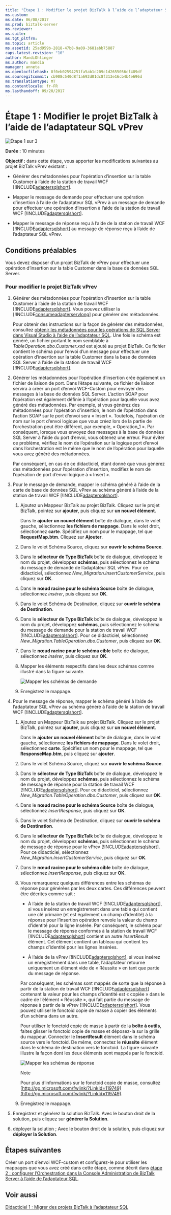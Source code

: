 ```yaml
---
title: "Étape 1 : Modifier le projet BizTalk à l’aide de l’adaptateur SQL vPrev | Documents Microsoft"
ms.custom: 
ms.date: 06/08/2017
ms.prod: biztalk-server
ms.reviewer: 
ms.suite: 
ms.tgt_pltfrm: 
ms.topic: article
ms.assetid: 25ad959b-2818-47b8-9a09-3681abb75887
caps.latest.revision: "10"
author: MandiOhlinger
ms.author: mandia
manager: anneta
ms.openlocfilehash: 8f0eb02594251fa5ab1c209c1d2655056cf489df
ms.sourcegitcommit: cb908c540d8f1a692d01dc8f313e16cb4b4e696d
ms.translationtype: MT
ms.contentlocale: fr-FR
ms.lasthandoff: 09/20/2017
---
```

# <a name="step-1-modify-the-vprev-biztalk-project-using-the-sql-adapter"></a>Étape 1 : Modifier le projet BizTalk à l’aide de l’adaptateur SQL vPrev
![Étape 1 sur 3](../../adapters-and-accelerators/adapter-oracle-database/media/step-1of3.gif "Step_1of3")  
  
 **Durée :** 10 minutes  
  
 **Objectif :** dans cette étape, vous apporter les modifications suivantes au projet BizTalk vPrev existant :  
  
-   Générer des métadonnées pour l’opération d’insertion sur la table Customer à l’aide de la station de travail WCF [!INCLUDE[adaptersqlshort](../../includes/adaptersqlshort-md.md)].  
  
-   Mapper le message de demande pour effectuer une opération d’insertion à l’aide de l’adaptateur SQL vPrev à un message de demande pour effectuer une opération d’insertion à l’aide de la station de travail WCF [!INCLUDE[adaptersqlshort](../../includes/adaptersqlshort-md.md)].  
  
-   Mapper le message de réponse reçu à l’aide de la station de travail WCF [!INCLUDE[adaptersqlshort](../../includes/adaptersqlshort-md.md)] au message de réponse reçu à l’aide de l’adaptateur SQL vPrev.  
  
## <a name="prerequisites"></a>Conditions préalables  
 Vous devez disposer d’un projet BizTalk de vPrev pour effectuer une opération d’insertion sur la table Customer dans la base de données SQL Server.  
  
### <a name="to-modify-the-vprev-biztalk-project"></a>Pour modifier le projet BizTalk vPrev  
  
1.  Générer des métadonnées pour l’opération d’insertion sur la table Customer à l’aide de la station de travail WCF [!INCLUDE[adaptersqlshort](../../includes/adaptersqlshort-md.md)]. Vous pouvez utiliser la [!INCLUDE[consumeadapterservlong](../../includes/consumeadapterservlong-md.md)] pour générer des métadonnées.  
  
     Pour obtenir des instructions sur la façon de générer des métadonnées, consultez [obtenir les métadonnées pour les opérations de SQL Server dans Visual Studio à l’aide de l’adaptateur SQL](../../adapters-and-accelerators/adapter-sql/get-metadata-for-sql-server-operations-in-visual-studio-using-the-sql-adapter.md). Une fois le schéma est généré, un fichier portant le nom semblable à *TableOperation.dbo.Customer.xsd* est ajouté au projet BizTalk. Ce fichier contient le schéma pour l’envoi d’un message pour effectuer une opération d’insertion sur la table Customer dans la base de données SQL Server à l’aide de la station de travail WCF [!INCLUDE[adaptersqlshort](../../includes/adaptersqlshort-md.md)].  
  
2.  Générer les métadonnées pour l’opération d’insertion crée également un fichier de liaison de port. Dans l’étape suivante, ce fichier de liaison servira à créer un port d’envoi WCF-Custom pour envoyer des messages à la base de données SQL Server. L’action SOAP pour l’opération est également définie à l’opération pour laquelle vous avez généré des métadonnées. Par exemple, si vous générez des métadonnées pour l’opération d’insertion, le nom de l’opération dans l’action SOAP sur le port d’envoi sera « Insert ». Toutefois, l’opération de nom sur le port d’envoi logique que vous créez lors de la partie de l’orchestration peut être différent, par exemple, « Operation_1 ». Par conséquent, lorsque vous envoyez des messages à la base de données SQL Server à l’aide du port d’envoi, vous obtenez une erreur. Pour éviter ce problème, vérifiez le nom de l’opération sur la logique port d’envoi dans l’orchestration est le même que le nom de l’opération pour laquelle vous avez généré des métadonnées.  
  
     Par conséquent, en cas de ce didacticiel, étant donné que vous générez des métadonnées pour l’opération d’insertion, modifiez le nom de l’opération de port d’envoi logique à « Insert ».  
  
3.  Pour le message de demande, mapper le schéma généré à l’aide de la carte de base de données SQL vPrev au schéma généré à l’aide de la station de travail WCF [!INCLUDE[adaptersqlshort](../../includes/adaptersqlshort-md.md)].  
  
    1.  Ajoutez un Mappeur BizTalk au projet BizTalk. Cliquez sur le projet BizTalk, pointez sur **ajouter**, puis cliquez sur **un nouvel élément**.  
  
         Dans le **ajouter un nouvel élément** boîte de dialogue, dans le volet gauche, sélectionnez **les fichiers de mappage**. Dans le volet droit, sélectionnez **carte**. Spécifiez un nom pour le mappage, tel que **RequestMap.btm**. Cliquez sur **Ajouter**.  
  
    2.  Dans le volet Schéma Source, cliquez sur **ouvrir le schéma Source**.  
  
    3.  Dans le **sélecteur de Type BizTalk** boîte de dialogue, développez le nom du projet, développez **schémas**, puis sélectionnez le schéma du message de demande de l’adaptateur SQL vPrev. Pour ce didacticiel, sélectionnez *New_Migration.InsertCustomerService*, puis cliquez sur **OK**.  
  
    4.  Dans le **nœud racine pour le schéma Source** boîte de dialogue, sélectionnez *insérer*, puis cliquez sur **OK**.  
  
    5.  Dans le volet Schéma de Destination, cliquez sur **ouvrir le schéma de Destination**.  
  
    6.  Dans le **sélecteur de Type BizTalk** boîte de dialogue, développez le nom du projet, développez **schémas**, puis sélectionnez le schéma du message de demande pour la station de travail WCF [!INCLUDE[adaptersqlshort](../../includes/adaptersqlshort-md.md)]. Pour ce didacticiel, sélectionnez *New_Migration.TableOperation.dbo.Customer*, puis cliquez sur **OK**.  
  
    7.  Dans le **nœud racine pour le schéma cible** boîte de dialogue, sélectionnez *insérer*, puis cliquez sur **OK**.  
  
    8.  Mapper les éléments respectifs dans les deux schémas comme illustré dans la figure suivante.  
  
         ![Mapper les schémas de demande](../../adapters-and-accelerators/adapter-sql/media/850bbf52-fc3e-42c5-b879-51c6e39a502d.gif "850bbf52-fc3e-42c5-b879-51c6e39a502d")  
  
    9. Enregistrez le mappage.  
  
4.  Pour le message de réponse, mapper le schéma généré à l’aide de l’adaptateur SQL vPrev au schéma généré à l’aide de la station de travail WCF [!INCLUDE[adaptersqlshort](../../includes/adaptersqlshort-md.md)].  
  
    1.  Ajoutez un Mappeur BizTalk au projet BizTalk. Cliquez sur le projet BizTalk, pointez sur **ajouter**, puis cliquez sur **un nouvel élément**.  
  
         Dans le **ajouter un nouvel élément** boîte de dialogue, dans le volet gauche, sélectionnez **les fichiers de mappage**. Dans le volet droit, sélectionnez **carte**. Spécifiez un nom pour le mappage, tel que **ResponseMap.btm**, puis cliquez sur **ajouter**.  
  
    2.  Dans le volet Schéma Source, cliquez sur **ouvrir le schéma Source**.  
  
    3.  Dans le **sélecteur de Type BizTalk** boîte de dialogue, développez le nom du projet, développez **schémas**, puis sélectionnez le schéma de message de réponse pour la station de travail WCF [!INCLUDE[adaptersqlshort](../../includes/adaptersqlshort-md.md)]. Pour ce didacticiel, sélectionnez *New_Migration.TableOperation.dbo.Customer*, puis cliquez sur **OK**.  
  
    4.  Dans le **nœud racine pour le schéma Source** boîte de dialogue, sélectionnez *InsertResponse*, puis cliquez sur **OK**.  
  
    5.  Dans le volet Schéma de Destination, cliquez sur **ouvrir le schéma de Destination**.  
  
    6.  Dans le **sélecteur de Type BizTalk** boîte de dialogue, développez le nom du projet, développez **schémas**, puis sélectionnez le schéma de message de réponse pour le vPrev [!INCLUDE[adaptersqlshort](../../includes/adaptersqlshort-md.md)]. Pour ce didacticiel, sélectionnez *New_Migration.InsertCustomerService*, puis cliquez sur **OK**.  
  
    7.  Dans le **nœud racine pour le schéma cible** boîte de dialogue, sélectionnez *InsertResponse*, puis cliquez sur **OK**.  
  
    8.  Vous remarquerez quelques différences entre les schémas de réponse pour générées par les deux cartes. Ces différences peuvent être décrites comme suit :  
  
        -   À l’aide de la station de travail WCF [!INCLUDE[adaptersqlshort](../../includes/adaptersqlshort-md.md)], si vous insérez un enregistrement dans une table qui contient une clé primaire (et est également un champ d’identité) à la réponse pour l’insertion opération renvoie la valeur du champ d’identité pour la ligne insérée. Par conséquent, le schéma pour le message de réponse conformes à la station de travail WCF [!INCLUDE[adaptersqlshort](../../includes/adaptersqlshort-md.md)] contient un autre *InsertResult* élément. Cet élément contient un tableau qui contient les champs d’identité pour les lignes insérées.  
  
        -   À l’aide de la vPrev [!INCLUDE[adaptersqlshort](../../includes/adaptersqlshort-md.md)], si vous insérez un enregistrement dans une table, l’adaptateur retourne uniquement un élément vide de « Réussite » en tant que partie du message de réponse.  
  
         Par conséquent, les schémas sont mappés de sorte que la réponse à partir de la station de travail WCF [!INCLUDE[adaptersqlshort](../../includes/adaptersqlshort-md.md)] contenant la valeur pour les champs d’identité est « copiée » dans le cadre de l’élément « Réussite », qui fait partie du message de réponse à partir de la vPrev [!INCLUDE[adaptersqlshort](../../includes/adaptersqlshort-md.md)]. Vous pouvez utiliser le fonctoid copie de masse à copier des éléments d’un schéma dans un autre.  
  
         Pour utiliser le fonctoid copie de masse à partir de la **boîte à outils**, faites glisser le fonctoid copie de masse et déposez-la sur la grille du mappeur. Connecter le **InsertResult** élément dans le schéma source vers le fonctoid. De même, connectez le **réussite** élément dans le schéma de destination vers le fonctoid. La figure suivante illustre la façon dont les deux éléments sont mappés par le fonctoid.  
  
         ![Mapper les schémas de réponse](../../adapters-and-accelerators/adapter-sql/media/c4a347ae-8d2d-4357-b18d-37f36bef17c7.gif "c4a347ae-8d2d-4357-b18d-37f36bef17c7")  
  
        > [!NOTE]
        >  Pour plus d’informations sur le fonctoid copie de masse, consultez [http://go.microsoft.com/fwlink/?LinkId=119749](http://go.microsoft.com/fwlink/?LinkId=119749).  
  
    9. Enregistrez le mappage.  
  
5.  Enregistrez et générez la solution BizTalk. Avec le bouton droit de la solution, puis cliquez sur **générer la Solution**.  
  
6.  déployer la solution ; Avec le bouton droit de la solution, puis cliquez sur **déployer la Solution**.  
  
## <a name="next-steps"></a>Étapes suivantes  
 Créer un port d’envoi WCF-custom et configurez-le pour utiliser les mappages que vous avez créé dans cette étape, comme décrit dans [étape 2 : configurer l’Orchestration dans la Console Administration de BizTalk Server à l’aide de l’adaptateur SQL](../../adapters-and-accelerators/adapter-sql/step-2-configure-the-orchestration-to-use-the-sql-adapter-in-biztalk-server.md).  
  
## <a name="see-also"></a>Voir aussi  
 [Didacticiel 1 : Migrer des projets BizTalk à l’adaptateur SQL](../../adapters-and-accelerators/adapter-sql/tutorial-1-migrate-biztalk-projects-to-the-sql-adapter.md)
